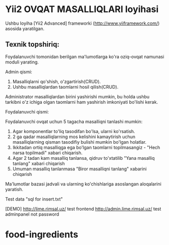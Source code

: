 Yii2 OVQAT MASALLIQLARI loyihasi
===============================

Ushbu loyiha [Yii2 Advanced] frameworki (http://www.yiiframework.com/) asosida yaratilgan.

Texnik topshiriq:
--------------------

Foydalanuvchi tomonidan berilgan ma'lumotlarga ko'ra oziq-ovqat namunasi moduli yarating.

Admin qismi:

1. Masalliqlarni qo'shish, o'zgartirish(CRUD).
2. Ushbu masalliqlardan taomlarni hosil qilish(CRUD).

Administrator masalliqlardan birini yashirishi mumkin, bu holda ushbu tarkibni o'z ichiga olgan taomlarni ham yashirish imkoniyati bo'lishi kerak.

Foydalanuvchi qismi:

Foydalanuvchi ovqat uchun 5 tagacha masalliqni tanlashi mumkin:

1. Agar komponentlar to'liq tasodifan bo'lsa, ularni ko'rsatish.
2. 2 ga qadar masalliqlarning mos kelishini kamaytirish uchun masalliqlarning qisman tasodifiy bulishi mumkin bo'lgan holatlar.
3. Ikkitadan ortiq masalliqga ega bo'lgan taomlarni topilmasangiz - "Hech narsa topilmadi" xabari chiqarish.
4. Agar 2 tadan kam masalliq tanlansa, qidruv to'xtatilib "Yana masalliq tanlang" xabari chiqarish
5. Umuman masalliq tanlanmasa "Biror masalliqni tanlang" xabarini chiqarish

Ma'lumotlar bazasi jadvali va ularning ko'chishlariga asoslangan aloqalarini yaratish.


Test data "sql for insert.txt"

[DEMO]
http://lime.rimsal.uz/ test frontend
http://admin.lime.rimsal.uz/ test adminpanel not password
# food-ingredients

